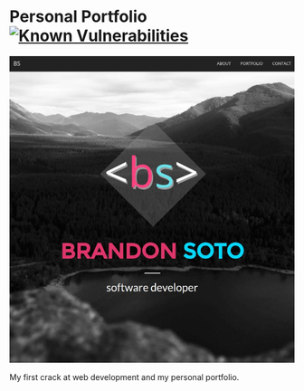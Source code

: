 # Personal Portfolio [![Known Vulnerabilities](https://snyk.io/test/github/brandonsoto/brandonsoto.github.io/badge.svg)](https://snyk.io/test/github/brandonsoto/brandonsoto.github.io)


![Project Preview](homepage.jpg)

My first crack at web development and my personal portfolio. 
